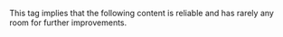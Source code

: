 This tag implies that the following content is reliable and has rarely any room for further improvements.